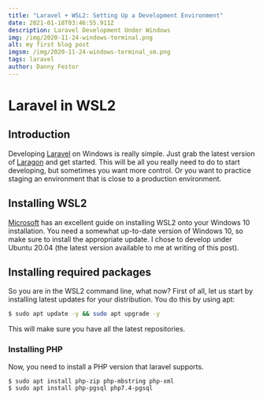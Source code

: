 ```yaml
---
title: "Laravel + WSL2: Setting Up a Development Environment"
date: 2021-01-18T03:46:55.911Z
description: Laravel Development Under Windows
img: /img/2020-11-24-windows-terminal.png
alt: my first blog post
imgsm: /img/2020-11-24-windows-terminal_sm.png
tags: laravel
author: Danny Festor
---
```


# Laravel in WSL2

## Introduction

Developing [Laravel](https://www.laravel.org/) on Windows is really simple. Just grab the latest version of [Laragon](https://laragon.org/) and get started. This will be all you really need to do to start developing, but sometimes you want more control. Or you want to practice staging an environment that is close to a production environment.

## Installing WSL2

[Microsoft](https://docs.microsoft.com/en-us/windows/wsl/install-win10) has an excellent guide on installing WSL2 onto your Windows 10 installation. You need a somewhat up-to-date version of Windows 10, so make sure to install the appropriate update. I chose to develop under Ubuntu 20.04 (the latest version available to me at writing of this post).

## Installing required packages

So you are in the WSL2 command line, what now? First of all, let us start by installing latest updates for your distribution. You do this by using apt:

```bash
$ sudo apt update -y && sudo apt upgrade -y
```

This will make sure you have all the latest repositories.

### Installing PHP

Now, you need to install a PHP version that laravel supports.

```bash
$ sudo apt install php-zip php-mbstring php-xml
$ sudo apt install php-pgsql php7.4-pgsql
```
